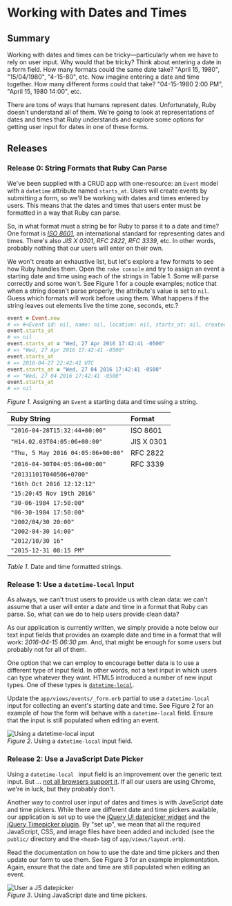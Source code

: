 # Working with Dates and Times

## Summary
Working with dates and times can be tricky—particularly when we have to rely on user input.  Why would that be tricky?  Think about entering a date in a form field.  How many formats could the same date take?  "April 15, 1980", "15/04/1980", "4-15-80", etc.  Now imagine entering a date and time together.  How many different forms could that take?  "04-15-1980 2:00 PM", "April 15, 1980 14:00", etc.

There are tons of ways that humans represent dates.  Unfortunately, Ruby doesn't understand all of them.  We're going to look at representations of dates and times that Ruby understands and explore some options for getting user input for dates in one of these forms.


## Releases
### Release 0:  String Formats that Ruby Can Parse
We've been supplied with a CRUD app with one-resource: an `Event` model with a `datetime` attribute named `starts_at`.  Users will create events by submitting a form, so we'll be working with dates and times entered by users.  This means that the dates and times that users enter must be formatted in a way that Ruby can parse.

So, in what format must a string be for Ruby to parse it to a date and time?  One format is *[ISO 8601][]*, an international standard for representing dates and times.  There's also *JIS X 0301*, *RFC 2822*, *RFC 3339*, etc.  In other words, probably nothing that our users will enter on their own.

We won't create an exhaustive list, but let's explore a few formats to see how Ruby handles them.  Open the `rake console` and try to assign an event a starting date and time using each of the strings in Table 1.  Some will parse correctly and some won't.  See Figure 1 for a couple examples; notice that when a string doesn't parse properly, the attribute's value is set to `nil`.  Guess which formats will work before using them.  What happens if the string leaves out elements live the time zone, seconds, etc.?

```ruby
event = Event.new
# => #<Event id: nil, name: nil, location: nil, starts_at: nil, created_at: nil, updated_at: nil> 
event.starts_at
# => nil
event.starts_at = "Wed, 27 Apr 2016 17:42:41 -0500"
# => "Wed, 27 Apr 2016 17:42:41 -0500"
event.starts_at
# => 2016-04-27 22:42:41 UTC
event.starts_at = "Wed, 27 04 2016 17:42:41 -0500"
# => "Wed, 27 04 2016 17:42:41 -0500" 
event.starts_at
# => nil 
```
*Figure 1*. Assigning an `Event` a starting data and time using a string.


| Ruby String                         | Format     |
| :---------------------------------- | :---       |
| `"2016-04-28T15:32:44+00:00"`       | ISO 8601   |
| `"H14.02.03T04:05:06+00:00"`        | JIS X 0301 |
| `"Thu, 5 May 2016 04:05:06+00:00"`  | RFC 2822   |
| `"2016-04-30T04:05:06+00:00"`       | RFC 3339   |
| `"20131101T040506+0700"`            |            |
| `"16th Oct 2016 12:12:12"`          |            |
| `"15:20:45 Nov 19th 2016"`          |            |
| `"30-06-1984 17:50:00"`             |            |
| `"06-30-1984 17:50:00"`             |            |
| `"2002/04/30 20:00"`                |            |
| `"2002-04-30 14:00"`                |            |
| `"2012/10/30 16"`                   |            |
| `"2015-12-31 08:15 PM"`             |            |
*Table 1*.  Date and time formatted strings.


### Release 1: Use a `datetime-local` Input
As always, we can't trust users to provide us with clean data: we can't assume that a user will enter a date and time in a format that Ruby can parse.  So, what can we do to help users provide clean data?

As our application is currently written, we simply provide a note below our text input fields that provides an example date and time in a format that will work: *2016-04-15 06:30 pm*.  And, that might be enough for some users but probably not for all of them.

One option that we can employ to encourage better data is to use a different type of input field.  In other words, not a text input in which users can type whatever they want.  HTML5 introduced a number of new input types.  One of these types is [`datetime-local`][datetime-local].

Update the `app/views/events/_form.erb` partial to use a `datetime-local` input for collecting an event's starting date and time.  See Figure 2 for an example of how the form will behave with a `datetime-local` field.  Ensure that the input is still populated when editing an event.

![Using a datetime-local input](readme-assets/datetime-local-animation.gif)  
*Figure 2*.  Using a `datetime-local` input field.


### Release 2: Use a JavaScript Date Picker
Using a `datetime-local	` input field is an improvement over the generic text input.  But ... [not all browsers support it][support datetime-local].  If all our users are using Chrome, we're in luck, but they probably don't.

Another way to control user input of dates and times is with JaveScript date and time pickers.  While there are different date and time pickers available, our application is set up to use the [jQuery UI datepicker widget][jquery datepicker] and the [jQuery Timepicker plugin][jquery timepicker].  By "set up", we mean that all the required JavaScript, CSS, and image files have been added and included (see the `public/` directory and the `<head>` tag of `app/views/layout.erb`).

Read the documentation on how to use the date and time pickers and then update our form to use them.  See Figure 3 for an example implementation.  Again, ensure that the date and time are still populated when editing an event.

![User a JS datepicker](readme-assets/datepicker-animation.gif)  
*Figure 3*.  Using JavaScript date and time pickers.


[datetime-local]: https://www.w3.org/TR/html-markup/input.datetime-local.html
[ISO 8601]: https://en.wikipedia.org/wiki/ISO_8601
[jquery datepicker]: http://api.jqueryui.com/datepicker/
[jquery timepicker]: http://timepicker.co/
[support datetime-local]: http://caniuse.com/#search=datetime-local
